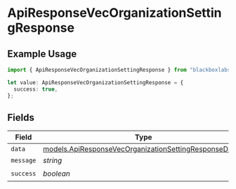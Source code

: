 # ApiResponseVecOrganizationSettingResponse

## Example Usage

```typescript
import { ApiResponseVecOrganizationSettingResponse } from "blackboxlabs-sdk/models";

let value: ApiResponseVecOrganizationSettingResponse = {
  success: true,
};
```

## Fields

| Field                                                                                                                | Type                                                                                                                 | Required                                                                                                             | Description                                                                                                          |
| -------------------------------------------------------------------------------------------------------------------- | -------------------------------------------------------------------------------------------------------------------- | -------------------------------------------------------------------------------------------------------------------- | -------------------------------------------------------------------------------------------------------------------- |
| `data`                                                                                                               | [models.ApiResponseVecOrganizationSettingResponseData](../models/apiresponsevecorganizationsettingresponsedata.md)[] | :heavy_minus_sign:                                                                                                   | N/A                                                                                                                  |
| `message`                                                                                                            | *string*                                                                                                             | :heavy_minus_sign:                                                                                                   | N/A                                                                                                                  |
| `success`                                                                                                            | *boolean*                                                                                                            | :heavy_check_mark:                                                                                                   | N/A                                                                                                                  |